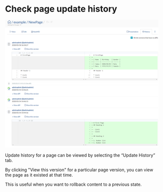 # Check page update history

![](./images/history.png)

Update history for a page can be viewed by selecting the “Update History” tab.

By clicking "View this version" for a particular page version, you can view the page as it existed at that time.

This is useful when you want to rollback content to a previous state.
